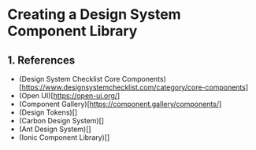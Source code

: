 # Creating a Design System Component Library

## 1. References
* (Design System Checklist Core Components)[https://www.designsystemchecklist.com/category/core-components]
* (Open UI)[https://open-ui.org/]
* (Component Gallery)[https://component.gallery/components/]
* (Design Tokens)[]
* (Carbon Design System)[]
* (Ant Design System)[]
* (Ionic Component Library)[]
